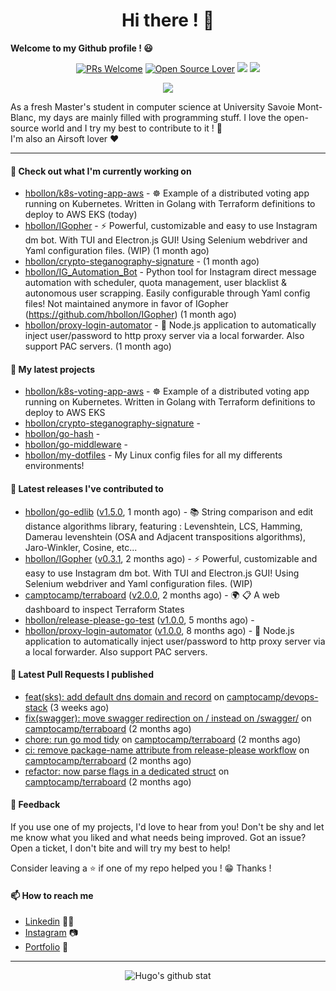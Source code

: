 <h1 align="center">Hi there ! 👋</h1>

**Welcome to my Github profile ! 😃** <br/>

<p align="center"> 
    <a href="https://github.com/hbollon/"><img src="https://img.shields.io/badge/PRs-welcome-brightgreen.svg?style=flat&logo=github" alt="PRs Welcome"></a> 
    <a href="https://github.com/hbollon/"><img src="https://badges.frapsoft.com/os/v2/open-source.svg?v=103" alt="Open Source Lover"></a>
    <a href="https://github.com/hbollon/"><img src="https://komarev.com/ghpvc/?username=hbollon"></a>
    <a href="https://github.com/hbollon/"><img src="https://img.shields.io/github/followers/hbollon.svg?label=Follow%20@hbollon&style=social"></a>
</p>

<p align="center"> 
    <a href="https://github.com/ryo-ma/github-profile-trophy"><img src="https://github-profile-trophy.vercel.app/?username=hbollon&theme=onedark&margin-w=15&margin-h=15&no-frame=true&column=7"/></a>
</p>

As a fresh Master's student in computer science at University Savoie Mont-Blanc, my days are mainly filled with programming stuff. I love the open-source world and I try my best to contribute to it ! 🙈 <br/>
I'm also an Airsoft lover ❤️

<hr>

#### 👷 Check out what I'm currently working on

- [hbollon/k8s-voting-app-aws](https://github.com/hbollon/k8s-voting-app-aws) - :wheel_of_dharma: Example of a distributed voting app running on Kubernetes. Written in Golang with Terraform definitions to deploy to AWS EKS (today)
- [hbollon/IGopher](https://github.com/hbollon/IGopher) - ⚡ Powerful, customizable and easy to use Instagram dm bot. With TUI and Electron.js GUI! Using Selenium webdriver and Yaml configuration files. (WIP) (1 month ago)
- [hbollon/crypto-steganography-signature](https://github.com/hbollon/crypto-steganography-signature) -  (1 month ago)
- [hbollon/IG_Automation_Bot](https://github.com/hbollon/IG_Automation_Bot) - Python tool for Instagram direct message automation with scheduler, quota management, user blacklist &amp; autonomous user scrapping. Easily configurable through Yaml config files! Not maintained anymore in favor of IGopher (https://github.com/hbollon/IGopher) (1 month ago)
- [hbollon/proxy-login-automator](https://github.com/hbollon/proxy-login-automator) - 🚀 Node.js application to automatically inject user/password to http proxy server via a local forwarder. Also support PAC servers. (1 month ago)

#### 🌱 My latest projects

- [hbollon/k8s-voting-app-aws](https://github.com/hbollon/k8s-voting-app-aws) - :wheel_of_dharma: Example of a distributed voting app running on Kubernetes. Written in Golang with Terraform definitions to deploy to AWS EKS
- [hbollon/crypto-steganography-signature](https://github.com/hbollon/crypto-steganography-signature) - 
- [hbollon/go-hash](https://github.com/hbollon/go-hash) - 
- [hbollon/go-middleware](https://github.com/hbollon/go-middleware) - 
- [hbollon/my-dotfiles](https://github.com/hbollon/my-dotfiles) - My Linux config files for all my differents environments!

#### 🔭 Latest releases I've contributed to

- [hbollon/go-edlib](https://github.com/hbollon/go-edlib) ([v1.5.0](https://github.com/hbollon/go-edlib/releases/tag/v1.5.0), 1 month ago) - 📚 String comparison and edit distance algorithms library, featuring : Levenshtein, LCS, Hamming, Damerau levenshtein (OSA and Adjacent transpositions algorithms), Jaro-Winkler, Cosine, etc...
- [hbollon/IGopher](https://github.com/hbollon/IGopher) ([v0.3.1](https://github.com/hbollon/IGopher/releases/tag/v0.3.1), 2 months ago) - ⚡ Powerful, customizable and easy to use Instagram dm bot. With TUI and Electron.js GUI! Using Selenium webdriver and Yaml configuration files. (WIP)
- [camptocamp/terraboard](https://github.com/camptocamp/terraboard) ([v2.0.0](https://github.com/camptocamp/terraboard/releases/tag/v2.0.0), 2 months ago) - :earth_africa: :clipboard:  A web dashboard to inspect Terraform States 
- [hbollon/release-please-go-test](https://github.com/hbollon/release-please-go-test) ([v1.0.0](https://github.com/hbollon/release-please-go-test/releases/tag/v1.0.0), 5 months ago) - 
- [hbollon/proxy-login-automator](https://github.com/hbollon/proxy-login-automator) ([v1.0.0](https://github.com/hbollon/proxy-login-automator/releases/tag/v1.0.0), 8 months ago) - 🚀 Node.js application to automatically inject user/password to http proxy server via a local forwarder. Also support PAC servers.

#### 🔨 Latest Pull Requests I published

- [feat(sks): add default dns domain and record](https://github.com/camptocamp/devops-stack/pull/838) on [camptocamp/devops-stack](https://github.com/camptocamp/devops-stack) (3 weeks ago)
- [fix(swagger): move swagger redirection on / instead on /swagger/](https://github.com/camptocamp/terraboard/pull/221) on [camptocamp/terraboard](https://github.com/camptocamp/terraboard) (2 months ago)
- [chore: run go mod tidy](https://github.com/camptocamp/terraboard/pull/220) on [camptocamp/terraboard](https://github.com/camptocamp/terraboard) (2 months ago)
- [ci: remove package-name attribute from release-please workflow](https://github.com/camptocamp/terraboard/pull/219) on [camptocamp/terraboard](https://github.com/camptocamp/terraboard) (2 months ago)
- [refactor: now parse flags in a dedicated struct](https://github.com/camptocamp/terraboard/pull/217) on [camptocamp/terraboard](https://github.com/camptocamp/terraboard) (2 months ago)

#### 💬 Feedback

If you use one of my projects, I'd love to hear from you! Don't be shy and let me know what you liked
and what needs being improved. Got an issue? Open a ticket, I don't bite and will try my best to help!

Consider leaving a ⭐ if one of my repo helped you ! 😁 Thanks !

#### 📫 How to reach me
- <a href="https://www.linkedin.com/in/hugobollon">Linkedin</a> 👨‍💼
- <a href="https://www.instagram.com/_hbollon">Instagram</a> 📷
- <a href="https://hugobollon.me">Portfolio</a> 💼

<hr>

<div align="center">
    <a>
        <img alt="Hugo's github stat" src="https://github-readme-stats.vercel.app/api?username=hbollon&count_private=true&show_icons=true&theme=dark&include_all_commits=true" />
    </a>
</div>
